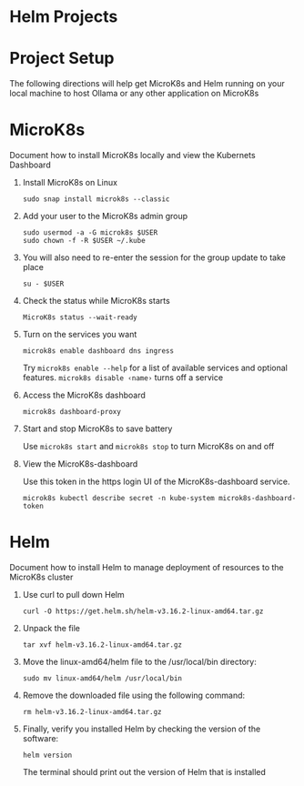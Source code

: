 # Helm Projects

# Project Setup

The following directions will help get MicroK8s and Helm running on your local machine to host Ollama or any other application on MicroK8s

# MicroK8s

Document how to install MicroK8s locally and view the Kubernets Dashboard

1. Install MicroK8s on Linux

    `sudo snap install microk8s --classic`

2. Add your user to the MicroK8s admin group

    `sudo usermod -a -G microk8s $USER` \
    `sudo chown -f -R $USER ~/.kube`

3. You will also need to re-enter the session for the group update to take place

    `su - $USER`

4. Check the status while MicroK8s starts

    `MicroK8s status --wait-ready`

5. Turn on the services you want

    `microk8s enable dashboard dns ingress`

    Try `microk8s enable --help` for a list of available services and optional features. `microk8s disable ‹name›` turns off a service

6. Access the MicroK8s dashboard

    `microk8s dashboard-proxy`

7. Start and stop MicroK8s to save battery 

    Use `microk8s start` and `microk8s stop` to turn MicroK8s on and off

8. View the MicroK8s-dashboard
    
    Use this token in the https login UI of the MicroK8s-dashboard service.

    `microk8s kubectl describe secret -n kube-system microk8s-dashboard-token`

# Helm

Document how to install Helm to manage deployment of resources to the MicroK8s cluster

1. Use curl to pull down Helm

    `curl -O https://get.helm.sh/helm-v3.16.2-linux-amd64.tar.gz`

2. Unpack the file

    `tar xvf helm-v3.16.2-linux-amd64.tar.gz`

3. Move the linux-amd64/helm file to the /usr/local/bin directory:

    `sudo mv linux-amd64/helm /usr/local/bin`

4. Remove the downloaded file using the following command:

    `rm helm-v3.16.2-linux-amd64.tar.gz`

5. Finally, verify you installed Helm by checking the version of the software:

    `helm version`

    The terminal should print out the version of Helm that is installed